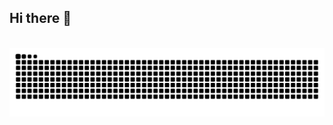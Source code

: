 ## Hi there 👋

<!--
**CouldBeMathijs/CouldBeMathijs** is a ✨ _special_ ✨ repository because its `README.md` (this file) appears on your GitHub profile.

Here are some ideas to get you started:

- 🔭 I’m currently working on ...
- 🌱 I’m currently learning ...
- 👯 I’m looking to collaborate on ...
- 🤔 I’m looking for help with ...
- 💬 Ask me about ...
- 📫 How to reach me: ...
- 😄 Pronouns: ...
- ⚡ Fun fact: ...
-->
<picture>
  <source media="(prefers-color-scheme: dark)" srcset="https://raw.githubusercontent.com/CouldBeMathijs/CouldBeMathijs/output/github-contribution-grid-snake-dark.svg" />
  <source media="(prefers-color-scheme: light)" srcset="https://raw.githubusercontent.com/CouldBeMathijs/CouldBeMathijs/output/github-contribution-grid-snake.svg" />
  <img alt="github-snake" src="https://raw.githubusercontent.com/CouldBeMathijs/CouldBeMathijs/output/github-contribution-grid-snake.svg" />
</picture>
